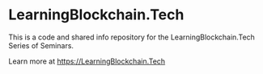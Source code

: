 # LearningBlockchain.Tech

This is a code and shared info repository for the LearningBlockchain.Tech Series of Seminars.

Learn more at https://LearningBlockchain.Tech
